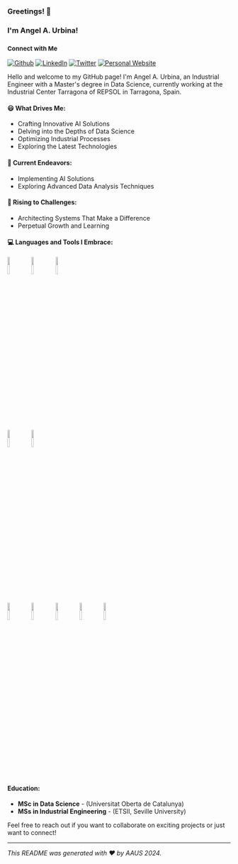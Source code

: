 ### Greetings! 👋
### I'm Angel A. Urbina!
### <sub>Connect with Me<sub/>

[![Github](https://img.shields.io/badge/-Github-000?style=flat&logo=Github&logoColor=white)](https://github.com/ansonTGN)
[![LinkedIn](https://img.shields.io/badge/-LinkedIn-0077B5?style=flat&logo=LinkedIn&logoColor=white)](https://www.linkedin.com/in/angelurbina/)
[![Twitter](https://img.shields.io/badge/-Twitter-1DA1F2?style=flat&logo=Twitter&logoColor=white)](https://twitter.com/angelurbinaTGN)
[![Personal Website](https://img.shields.io/badge/-Personal%20Website-4CAF50?style=flat&logo=Internet-Explorer&logoColor=white)](https://ansontgn.github.io/)


Hello and welcome to my GitHub page! I'm Angel A. Urbina, an Industrial Engineer with a Master's degree in Data Science, currently working at the Industrial Center Tarragona of REPSOL in Tarragona, Spain.

<div>
  
<!--  <img align="right" alt="GitHub Stats" src="https://github-readme-stats.vercel.app/api?username=your-github-username&show_icons=true" width="50%" height="auto"/> -->

<!--  <img align="right" alt="Top Languages" src="https://github-readme-stats.vercel.app/api/top-langs/?username=your-github-username&layout=compact" width="50%" height="auto"/> -->


  
  #### 😃 What Drives Me:

  - Crafting Innovative AI Solutions
  - Delving into the Depths of Data Science
  - Optimizing Industrial Processes
  - Exploring the Latest Technologies

  #### 🌱 Current Endeavors:

  - Implementing AI Solutions
  - Exploring Advanced Data Analysis Techniques

  #### :muscle: Rising to Challenges:

  - Architecting Systems That Make a Difference
  - Perpetual Growth and Learning
</div>

#### :computer: Languages and Tools I Embrace:

<p align="left">
  <img width="10%" src="https://www.vectorlogo.zone/logos/python/python-ar21.svg">
  <img width="10%" src="https://www.vectorlogo.zone/logos/rust-lang/rust-lang-ar21.svg">
  <img width="10%" src="https://www.vectorlogo.zone/logos/sap/sap-ar21.svg"><br>
  <img width="10%" src="https://www.vectorlogo.zone/logos/neo4j/neo4j-ar21.svg">
  <img width="10%" src="https://www.vectorlogo.zone/logos/github/github-ar21.svg"><br>
  <img width="10%" src="https://seeklogo.com/vector-logo/89588/maximo">
  <img width="10%" src="https://huggingface.co/front/assets/huggingface_logo.svg">
  <img width="10%" src="https://www.vectorlogo.zone/logos/tensorflow/tensorflow-ar21.svg">
  <img width="10%" src="https://www.vectorlogo.zone/logos/pytorch/pytorch-ar21.svg">
  <img width="10%" src="https://seeklogo.com/vector-logo/454045/keras">
</p>

#### Education:

- **MSc in Data Science** - (Universitat Oberta de Catalunya)
- **MSs in Industrial Engineering** - (ETSII, Seville University)

Feel free to reach out if you want to collaborate on exciting projects or just want to connect!

---

*This README was generated with ❤️ by AAUS 2024.*
